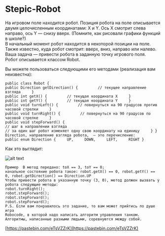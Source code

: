 # Stepic-Robot
На игровом поле находится робот.
Позиция робота на поле описывается двумя целочисленным координатами: X и Y. 
Ось X смотрит слева направо, ось Y — снизу вверх. (Помните, как рисовали графики функций в школе?)  
В начальный момент робот находится в некоторой позиции на поле. 
Также известно, куда робот смотрит: вверх, вниз, направо или налево. 
Ваша задача — привести робота в заданную точку игрового поля.  
Робот описывается классом Robot. 

Вы можете пользоваться следующими его методами (реализация вам неизвестна):  

    public class Robot {     
    public Direction getDirection() {         // текущее направление взгляда     }      
    public int getX() {         // текущая координата X     }      
    public int getY() {         // текущая координата Y     }      
    public void turnLeft() {         // повернуться на 90 градусов против часовой стрелки     }      
    public void turnRight() {         // повернуться на 90 градусов по часовой стрелке     }      
    public void stepForward() {         
    // шаг в направлении взгляда         
    // за один шаг робот изменяет одну свою координату на единицу     } } 
    Direction, направление взгляда робота,  — это перечисление: 
    public enum Direction {     UP,     DOWN,     LEFT,     RIGHT }   
   
   Как это  выглядит: 

![alt text](https://ucarecdn.com/54490c3b-9a32-4f7b-85c2-efd12455b5c0/ "Logo Title Text 1")
    
    Пример  В метод передано: toX == 3, toY == 0; 
    начальное состояние робота такое: robot.getX() == 0, robot.getY() == 0, robot.getDirection() == Direction.UP  
    Чтобы привести робота в указанную точку (3, 0), метод должен вызвать у робота следующие методы:  
    robot.turnRight(); 
    robot.stepForward(); 
    robot.stepForward(); 
    robot.stepForward();   
    P.S. Если вам понравилось это задание, то вам может прийтись по душе игра 
    Robocode, в которой надо написать алгоритм управления танком. 
    Алгоритмы, написанные разными людьми, соревнуются между собой.



[https://pastebin.com/eTsVZZrK](https://pastebin.com/eTsVZZrK)